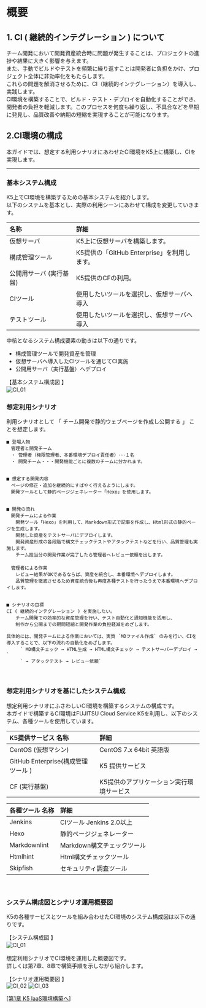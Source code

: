 # 概要

## 1. CI ( 継続的インテグレーション ) について

チーム開発において開発資産統合時に問題が発生することは、プロジェクトの進捗や結果に大きく影響を与えます。  
また、手動でビルドやテストを頻繁に繰り返すことは開発者に負担をかけ、プロジェクト全体に非効率化をもたらします。  
これらの問題を解消させるために、CI（継続的インテグレーション）を導入し、実践します。  
CI環境を構築することで、ビルド・テスト・デプロイを自動化することができ、開発者の負担を軽減します。このプロセスを何度も繰り返し、不具合などを早期に発見し、品質改善や納期の短縮を実現することが可能になります。  

## 2.CI環境の構成

本ガイドでは、想定する利用シナリオにあわせたCI環境をK5上に構築し、CIを実現します。

------------------------------------------------------------------------------------------------

### 基本システム構成

K5上でCI環境を構築するための基本システムを紹介します。  
以下のシステムを基本とし、実際の利用シーンにあわせて構成を変更していきます。  

 名称                             | 詳細
:-------------------------------- | :--------------------------------
仮想サーバ                        | K5上に仮想サーバを構築します。
構成管理ツール                    | K5提供の「GitHub Enterprise」を利用します。
公開用サーバ (実行基盤)           | K5提供のCFの利用。
CIツール                          | 使用したいツールを選択し、仮想サーバへ導入
テストツール                      | 使用したいツールを選択し、仮想サーバへ導入

中核となるシステム構成要素の動きは以下の通りです。  
- 構成管理ツールで開発資産を管理
- 仮想サーバへ導入したCIツールを通じてCI実施
- 公開用サーバ（実行基盤）へデプロイ   

【基本システム構成図 】  
  ![CI_01](./image/ci_00.jpg)
　  

	

### 想定利用シナリオ<a name="scenario"></a>  

利用シナリオとして 「 チーム開発で静的ウェブページを作成し公開する 」 ことを想定します。  
 
	■ 登場人物  
	　管理者と開発チーム  
	　・ 管理者（権限管理者、本番環境デプロイ責任者）･･･１名  
	　・ 開発チーム・・・開発機能ごとに複数のチームに分かれます。  
	
	
	■ 想定する開発内容  
	　ページの修正・追加を継続的にすばやく行えるようにします。  
	　開発ツールとして静的ページジェネレーター「Hexo」を使用します。  
	
	
	■ 開発の流れ  
	　開発チームによる作業  
	　　開発ツール「Hexo」を利用して、Markdown形式で記事を作成し、Html形式の静的ページを生成します。  
	　　開発した資産をテストサーバにデプロイします。  
	　　開発資産形成の各段階で構文チェックテストやアタックテストなどを行い、品質管理も実施します。  
	　　チーム担当分の開発作業が完了したら管理者へレビュー依頼を出します。  
	　  
	　管理者による作業  
	　　レビュー結果がOKであるならば、資産を統合し、本番環境へデプロイします。  
	　　品質管理を徹底させるため資産統合後も再度各種テストを行ったうえで本番環境へデプロイします。  
	
	
	■ シナリオの目標  
	CI ( 継続的インテグレーション ) を実施したい。  
	　　チーム開発での効率的な資産管理を行い、テスト自動化と通知機能を活用し、  
	　　制作から公開までの期間短縮と開発作業の負担軽減をめざします。  
	
	具体的には、開発チームによる作業においては、実質 `MDファイル作成` のみを行い、CIを導入することで、以下の流れの自動化をめざします。  
	　　　` MD構文チェック → HTML生成 → HTML構文チェック → テストサーバーデプロイ → `  
	　　　` → アタックテスト → レビュー依頼`  

　  

### 想定利用シナリオを基にしたシステム構成

想定利用シナリオにふさわしいCI環境を構築するシステムの構成です。  
本ガイドで構築するCI環境はFUJITSU Cloud Service K5を利用し、以下のシステム、各種ツールを使用しています。  

K5提供サービス 名称               | 詳細
:-------------------------------- | :--------------------------------
CentOS (仮想マシン)               | CentOS 7.x 64bit 英語版
GitHub Enterprise(構成管理ツール ) | K5 提供サービス
CF (実行基盤)                     | K5提供のアプリケーション実行環境サービス

各種ツール 名称                   | 詳細
:-------------------------------- | :--------------------------------
Jenkins                           | CIツール  Jenkins 2.0以上
Hexo                              | 静的ページジェネレーター
Markdownlint                      | Markdown構文チェックツール
Htmlhint                          | Html構文チェックツール
Skipfish                          | セキュリティ調査ツール

　  

### システム構成図とシナリオ運用概要図

K5の各種サービスとツールを組み合わせたCI環境のシステム構成図は以下の通りです。  

【システム構成図 】  
  ![CI_01](./image/ci_01.jpg)
　  

想定利用シナリオでCI環境を運用した概要図です。  
詳しくは第7章、8章で構築手順を示しながら紹介します。  

【シナリオ運用概要図 】<a name="ci_02"></a>  
  ![CI_02](./image/ci_02.jpg)
  ![CI_03](./image/ci_03.jpg)

[[第1章 K5 IaaS環境構築へ]](iaas.md)
